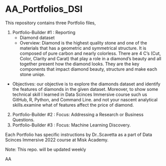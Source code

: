 # AA_Portfolios_DSI
This repository contains three Portfolio files,  
1) Portfolio-Builder #1 : Reporting
    - Diamond dataset 
    - Overview: 
      Diamond is the highest quality stone and one of the materials that has a geometric and symmetrical structure. It is composed of pure carbon and nearly colorless. There are 4 C’s (Cut, Color, Clarity and Carat) that play a role in a diamond’s beauty and all together present how the diamond looks. They are the key components that impact diamond beauty, structure and make each stone uniqe.
  
  - Objectives:
  our objective is to explore the diamonds dataset and identify the features of diamonds in the given dataset. Moreover, to show some technical skill I learned in Data Scinces Immersive course such us GitHub, R, Python, and Command Line. and not your nascent analytical skills.examine what of features affect the price of diamond. 
  
  
 
2) Portfolio-Builder #2 : Focus: Addressing a Research or Business Questions.
3) Portfolio-Builder #3 : Focus: Machine Learning Discovery.

Each Portfolio has specific instructions by Dr..Scavetta as a part of Data Scinces Immersive 2022 course at Misk 
Academy.  


Note: This repo. will be updated weekly

AA
